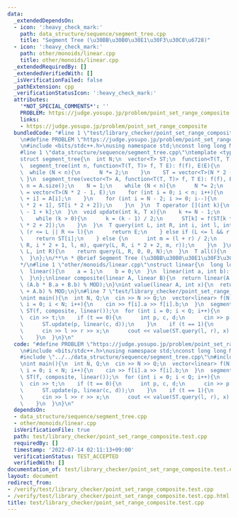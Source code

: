 ```yaml
---
data:
  _extendedDependsOn:
  - icon: ':heavy_check_mark:'
    path: data_structure/sequence/segment_tree.cpp
    title: "Segment Tree (\u30BB\u30B0\u30E1\u30F3\u30C8\u6728)"
  - icon: ':heavy_check_mark:'
    path: other/monoids/linear.cpp
    title: other/monoids/linear.cpp
  _extendedRequiredBy: []
  _extendedVerifiedWith: []
  _isVerificationFailed: false
  _pathExtension: cpp
  _verificationStatusIcon: ':heavy_check_mark:'
  attributes:
    '*NOT_SPECIAL_COMMENTS*': ''
    PROBLEM: https://judge.yosupo.jp/problem/point_set_range_composite
    links:
    - https://judge.yosupo.jp/problem/point_set_range_composite
  bundledCode: "#line 1 \"test/library_checker/point_set_range_composite.test.cpp\"\
    \n#define PROBLEM \"https://judge.yosupo.jp/problem/point_set_range_composite\"\
    \n#include <bits/stdc++.h>\nusing namespace std;\nconst long long MOD = 998244353;\n\
    #line 1 \"data_structure/sequence/segment_tree.cpp\"\ntemplate <typename T>\n\
    struct segment_tree{\n  int N;\n  vector<T> ST;\n  function<T(T, T)> f;\n  T E;\n\
    \  segment_tree(int n, function<T(T, T)> f, T E): f(f), E(E){\n    N = 1;\n  \
    \  while (N < n){\n      N *= 2;\n    }\n    ST = vector<T>(N * 2 - 1, E);\n \
    \ }\n  segment_tree(vector<T> A, function<T(T, T)> f, T E): f(f), E(E){\n    int\
    \ n = A.size();\n    N = 1;\n    while (N < n){\n      N *= 2;\n    }\n    ST\
    \ = vector<T>(N * 2 - 1, E);\n    for (int i = 0; i < n; i++){\n      ST[N - 1\
    \ + i] = A[i];\n    }\n    for (int i = N - 2; i >= 0; i--){\n      ST[i] = f(ST[i\
    \ * 2 + 1], ST[i * 2 + 2]);\n    }\n  }\n  T operator [](int k){\n    return ST[N\
    \ - 1 + k];\n  }\n  void update(int k, T x){\n    k += N - 1;\n    ST[k] = x;\n\
    \    while (k > 0){\n      k = (k - 1) / 2;\n      ST[k] = f(ST[k * 2 + 1], ST[k\
    \ * 2 + 2]);\n    }\n  }\n  T query(int L, int R, int i, int l, int r){\n    if\
    \ (r <= L || R <= l){\n      return E;\n    } else if (L <= l && r <= R){\n  \
    \    return ST[i];\n    } else {\n      int m = (l + r) / 2;\n      return f(query(L,\
    \ R, i * 2 + 1, l, m), query(L, R, i * 2 + 2, m, r));\n    }\n  }\n  T query(int\
    \ L, int R){\n    return query(L, R, 0, 0, N);\n  }\n  T all(){\n    return ST[0];\n\
    \  }\n};\n/**\n * @brief Segment Tree (\u30BB\u30B0\u30E1\u30F3\u30C8\u6728)\n\
    */\n#line 1 \"other/monoids/linear.cpp\"\nstruct linear{\n  long long a, b;\n\
    \  linear(){\n    a = 1;\n    b = 0;\n  }\n  linear(int a, int b): a(a), b(b){\n\
    \  }\n};\nlinear composite(linear A, linear B){\n  return linear(A.a * B.a % MOD,\
    \ (A.b * B.a + B.b) % MOD);\n}\nint value(linear A, int x){\n  return (A.a * x\
    \ + A.b) % MOD;\n}\n#line 7 \"test/library_checker/point_set_range_composite.test.cpp\"\
    \nint main(){\n  int N, Q;\n  cin >> N >> Q;\n  vector<linear> f(N);\n  for (int\
    \ i = 0; i < N; i++){\n    cin >> f[i].a >> f[i].b;\n  }\n  segment_tree<linear>\
    \ ST(f, composite, linear());\n  for (int i = 0; i < Q; i++){\n    int t;\n  \
    \  cin >> t;\n    if (t == 0){\n      int p, c, d;\n      cin >> p >> c >> d;\n\
    \      ST.update(p, linear(c, d));\n    }\n    if (t == 1){\n      int l, r, x;\n\
    \      cin >> l >> r >> x;\n      cout << value(ST.query(l, r), x) << endl;\n\
    \    }\n  }\n}\n"
  code: "#define PROBLEM \"https://judge.yosupo.jp/problem/point_set_range_composite\"\
    \n#include <bits/stdc++.h>\nusing namespace std;\nconst long long MOD = 998244353;\n\
    #include \"../../data_structure/sequence/segment_tree.cpp\"\n#include \"../../other/monoids/linear.cpp\"\
    \nint main(){\n  int N, Q;\n  cin >> N >> Q;\n  vector<linear> f(N);\n  for (int\
    \ i = 0; i < N; i++){\n    cin >> f[i].a >> f[i].b;\n  }\n  segment_tree<linear>\
    \ ST(f, composite, linear());\n  for (int i = 0; i < Q; i++){\n    int t;\n  \
    \  cin >> t;\n    if (t == 0){\n      int p, c, d;\n      cin >> p >> c >> d;\n\
    \      ST.update(p, linear(c, d));\n    }\n    if (t == 1){\n      int l, r, x;\n\
    \      cin >> l >> r >> x;\n      cout << value(ST.query(l, r), x) << endl;\n\
    \    }\n  }\n}\n"
  dependsOn:
  - data_structure/sequence/segment_tree.cpp
  - other/monoids/linear.cpp
  isVerificationFile: true
  path: test/library_checker/point_set_range_composite.test.cpp
  requiredBy: []
  timestamp: '2022-07-14 02:11:13+09:00'
  verificationStatus: TEST_ACCEPTED
  verifiedWith: []
documentation_of: test/library_checker/point_set_range_composite.test.cpp
layout: document
redirect_from:
- /verify/test/library_checker/point_set_range_composite.test.cpp
- /verify/test/library_checker/point_set_range_composite.test.cpp.html
title: test/library_checker/point_set_range_composite.test.cpp
---
```

